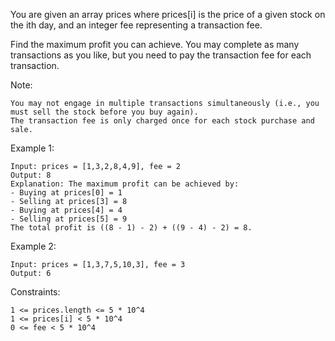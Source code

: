 You are given an array prices where prices[i] is the price of a given stock on the ith day, and an integer fee representing a transaction fee.

Find the maximum profit you can achieve. You may complete as many transactions as you like, but you need to pay the transaction fee for each transaction.

Note:

    You may not engage in multiple transactions simultaneously (i.e., you must sell the stock before you buy again).
    The transaction fee is only charged once for each stock purchase and sale.

 

Example 1:

    Input: prices = [1,3,2,8,4,9], fee = 2
    Output: 8
    Explanation: The maximum profit can be achieved by:
    - Buying at prices[0] = 1
    - Selling at prices[3] = 8
    - Buying at prices[4] = 4
    - Selling at prices[5] = 9
    The total profit is ((8 - 1) - 2) + ((9 - 4) - 2) = 8.

Example 2:

    Input: prices = [1,3,7,5,10,3], fee = 3
    Output: 6

 

Constraints:

    1 <= prices.length <= 5 * 10^4
    1 <= prices[i] < 5 * 10^4
    0 <= fee < 5 * 10^4


